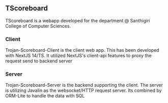 ## TScoreboard

TScoreboard is a webapp developed for the department @ Santhigiri College of Computer Sciences. 

### Client

Trojan-Scoreboard-Client is the client web app. This has been developed with NextJS 14/TS. It utilized NextJS's client-api features to proxy the request send to backend server

### Server

Trojan-Scoreboard-Server is the backend supporting the client. The server is utilizing Javalin as the websocket/HTTP request server. Its combined by ORM-Lite to handle the data with SQL